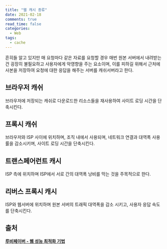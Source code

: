 ```yaml
---
title: "웹 캐시 종류"
date: 2021-02-18
comments: true
read_time: false
categories:
  - Web
tags:
  - cache
---
```


흔히들 알고 있지만 매 요청마다 같은 자료를 요청할 경우 매번 원본 서버에서 내려받는 건 굉장히 불필요하고 사용자에게 악영향을 주는 요소이며, 이를 피하길 위해서 근처에 사본을 저장하여 요청에 대한 응답을 해주는 서버를 캐쉬서버라고 한다.

## 브라우저 캐쉬

브라우저에 저장되는 캐쉬로 다운로드한 리소스들을 재사용하여 사이트 로딩 시간을 단축시킨다.

## 프록시 캐쉬

브라우저와 ISP 사이에 위치하며, 조직 내에서 사용되며, 네트워크 연결과 대역폭 사용률을 감소시키며, 사이트 로딩 시간을 단축시킨다.

## 트랜스페어런트 캐시

ISP 측에 위치하며 ISP에서 서로 간의 대역폭 낭비를 막는 것을 주목적으로 한다.

## 리버스 프록시 캐시

ISP와 웹서버에 위치하며 원본 서버의 트래픽 대역폭을 감소 시키고, 사용자 응답 속도를 단축시킨다.

## 출처

[**루비페이버 - 웹 성능 최적화 기법**](http://www.yes24.com/Product/Goods/96262886)
